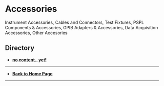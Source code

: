 # Accessories
Instrument Accessories, Cables and Connectors, Test Fixtures, PSPL Components & Accessories, GPIB Adapters & Accessories, Data Acquisition Accessories, Other Accesories

## Directory
* **[no content.. yet!](./)**

----
* **[Back to Home Page](./../../README.md)**

----
